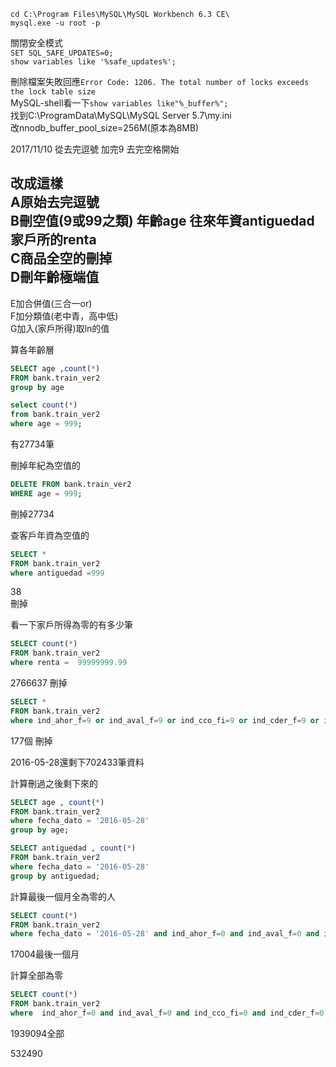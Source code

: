 `cd C:\Program Files\MySQL\MySQL Workbench 6.3 CE\`  
`mysql.exe -u root -p`  

關閉安全模式  
`SET SQL_SAFE_UPDATES=0;`  
`show variables like '%safe_updates%';`  
    
刪除檔案失敗回應`Error Code: 1206. The total number of locks exceeds the lock table size`  
MySQL-shell看一下`show variables like"%_buffer%";`  
找到C:\ProgramData\MySQL\MySQL Server 5.7\my.ini  
改nnodb_buffer_pool_size=256M(原本為8MB)


2017/11/10  從去完逗號 加完9 去完空格開始  
  
改成這樣  
A原始去完逗號  
B刪空值(9或99之類)   年齡age  往來年資antiguedad  家戶所的renta   
C商品全空的刪掉  
D刪年齡極端值  
---
E加合併值(三合一or)   
F加分類值(老中青，高中低)  
G加入(家戶所得)取ln的值  



算各年齡層  
```sql
SELECT age ,count(*)
FROM bank.train_ver2
group by age
```

```sql
select count(*)
from bank.train_ver2
where age = 999;
```
有27734筆  
  
刪掉年紀為空值的  
```sql
DELETE FROM bank.train_ver2
WHERE age = 999;
```
刪掉27734  
   
  
查客戶年資為空值的  
```sql
SELECT *
FROM bank.train_ver2
where antiguedad =999
```
38  
刪掉  

  
  
看一下家戶所得為零的有多少筆  
```sql
SELECT count(*)
FROM bank.train_ver2
where renta =  99999999.99
```
2766637  刪掉  


```sql
SELECT * 
FROM bank.train_ver2
where ind_ahor_f=9 or ind_aval_f=9 or ind_cco_fi=9 or ind_cder_f=9 or ind_cno_fi=9 or ind_ctju_f=9 or ind_ctma_f=9 or ind_ctop_f=9 or ind_ctpp_f=9 or ind_deco_f=9 or ind_deme_f=9 or ind_dela_f=9 or ind_ecue_f=9 or ind_fond_f=9 or ind_hip_fi=9 or ind_plan_f=9 or ind_pres_f=9 or ind_reca_f=9 or ind_tjcr_f=9 or ind_valo_f=9 or ind_viv_fi=9 or ind_nomina=9 or ind_nom_pe=9 or ind_recibo=9

```
177個  刪掉   
   
2016-05-28還剩下702433筆資料  
  
計算刪過之後剩下來的  
```sql
SELECT age , count(*)
FROM bank.train_ver2
where fecha_dato = '2016-05-28'
group by age;
```
  
```sql
SELECT antiguedad , count(*)
FROM bank.train_ver2
where fecha_dato = '2016-05-28'
group by antiguedad;
```
  
計算最後一個月全為零的人  
```sql
SELECT count(*) 
FROM bank.train_ver2
where fecha_dato = '2016-05-28' and ind_ahor_f=0 and ind_aval_f=0 and ind_cco_fi=0 and ind_cder_f=0 and ind_cno_fi=0 and ind_ctju_f=0 and ind_ctma_f=0 and ind_ctop_f=0 and ind_ctpp_f=0 and ind_deco_f=0 and ind_deme_f=0 and ind_dela_f=0 and ind_ecue_f=0 and ind_fond_f=0 and ind_hip_fi=0 and ind_plan_f=0 and ind_pres_f=0 and ind_reca_f=0 and ind_tjcr_f=0 and ind_valo_f=0 and ind_viv_fi=0 and ind_nomina=0 and ind_nom_pe=0 and ind_recibo=0
```
17004最後一個月

計算全部為零
```sql
SELECT count(*) 
FROM bank.train_ver2
where  ind_ahor_f=0 and ind_aval_f=0 and ind_cco_fi=0 and ind_cder_f=0 and ind_cno_fi=0 and ind_ctju_f=0 and ind_ctma_f=0 and ind_ctop_f=0 and ind_ctpp_f=0 and ind_deco_f=0 and ind_deme_f=0 and ind_dela_f=0 and ind_ecue_f=0 and ind_fond_f=0 and ind_hip_fi=0 and ind_plan_f=0 and ind_pres_f=0 and ind_reca_f=0 and ind_tjcr_f=0 and ind_valo_f=0 and ind_viv_fi=0 and ind_nomina=0 and ind_nom_pe=0 and ind_recibo=0
```
1939094全部

532490
```sql


```
```sql

```
